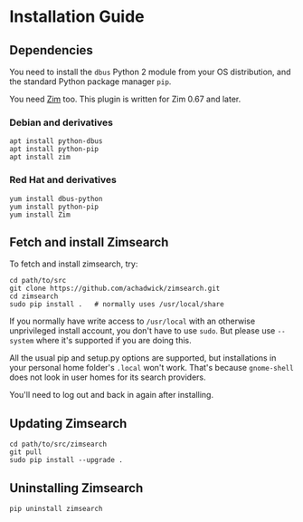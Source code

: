 # Installation Guide

## Dependencies

You need to install the `dbus` Python 2 module from your OS
distribution, and the standard Python package manager `pip`.

You need [Zim][] too.
This plugin is written for Zim 0.67 and later.

### Debian and derivatives

    apt install python-dbus
    apt install python-pip
    apt install zim

### Red Hat and derivatives

    yum install dbus-python
    yum install python-pip
    yum install Zim

## Fetch and install Zimsearch

To fetch and install zimsearch, try:

    cd path/to/src
    git clone https://github.com/achadwick/zimsearch.git
    cd zimsearch
    sudo pip install .   # normally uses /usr/local/share

If you normally have write access to `/usr/local` with an
otherwise unprivileged install account, you don't have to use
`sudo`. But please use `--system` where it's supported if
you are doing this.

All the usual pip and setup.py options are supported, but
installations in your personal home folder's `.local` won't
work. That's because `gnome-shell` does not look in user
homes for its search providers.

You'll need to log out and back in again after installing.

## Updating Zimsearch

    cd path/to/src/zimsearch
    git pull
    sudo pip install --upgrade .

## Uninstalling Zimsearch

    pip uninstall zimsearch

[Zim]: http://zim-wiki.org/
